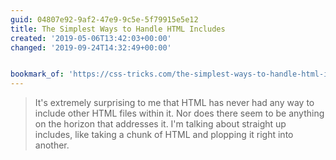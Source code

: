 ```yaml
---
guid: 04807e92-9af2-47e9-9c5e-5f79915e5e12
title: The Simplest Ways to Handle HTML Includes
created: '2019-05-06T13:42:03+00:00'
changed: '2019-09-24T14:32:49+00:00'


bookmark_of: 'https://css-tricks.com/the-simplest-ways-to-handle-html-includes/'
---
```


> It's extremely surprising to me that HTML has never had any way to include other HTML files within it. Nor does there seem to be anything on the horizon that addresses it. I'm talking about straight up includes, like taking a chunk of HTML and plopping it right into another. 

